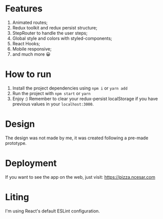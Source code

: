 # Features

1. Animated routes;
2. Redux toolkit and redux persist structure;
3. StepRouter to handle the user steps;
4. Global style and colors with styled-components;
5. React Hooks;
6. Mobile responsive;
7. and much more 😀

# How to run

1. Install the project dependencies using `npm i` or `yarn add`
2. Run the project with `npm start` or `yarn`
3. Enjoy :) Remember to clear your redux-persist localStorage if you have previous values in your `localhost:3000`. 

# Design
The design was not made by me, it was created following a pre-made prototype.

# Deployment
If you want to see the app on the web, just visit: https://pizza.ncesar.com

# Liting
I'm using React's default ESLint configuration.
